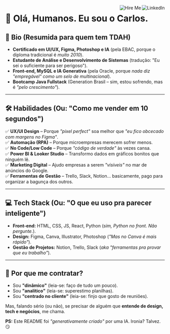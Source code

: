 <a href="https://www.linkedin.com/in/carlosmoronigarcia" target="_blank"><img align="right" src="https://img.shields.io/badge/-LinkedIn-%230077B5?style=for-the-badge&logo=linkedin&logoColor=white" alt="LinkedIn"></a>
<a href="https://portfolio-carlosgarcias-projects.vercel.app/" target="_blank"><img align="right" src="https://img.shields.io/badge/Me_contrata-%23FF00FF?style=for-the-badge&logo=bitcoin&logoColor=white" alt="Hire Me"></a>

# 👋 Olá, Humanos. Eu sou o Carlos.  
## 📜 **Bio (Resumida para quem tem TDAH)**  

- **Certificado em UI/UX, Figma, Photoshop e IA** (pela EBAC, porque o diploma tradicional é *muito 2010*).  
- **Estudante de Análise e Desenvolvimento de Sistemas** (tradução: "Eu sei o suficiente para ser perigoso").  
- **Front-end, MySQL e IA Generativa** (pela Oracle, porque *nada diz "empregável" como um selo de multinacional*).  
- **Bootcamp Java Fullstack** (Generation Brasil – sim, estou sofrendo, mas é *"pelo crescimento"*).  

---  

## 🛠️ **Habilidades (Ou: "Como me vender em 10 segundos")**  

✅ **UX/UI Design** – Porque *"pixel perfect"* soa melhor que *"eu fico obcecado com margens no Figma"*.  
✅ **Automação (RPA)** – Porque microempresas merecem sofrer menos.  
✅ **No Code/Low Code** – Porque *"código de verdade"* às vezes cansa.  
✅ **Power BI & Looker Studio** – Transformo dados em gráficos bonitos que ninguém lê.  
✅ **Marketing Digital** – Ajudo empresas a serem *"visíveis"* no mar de anúncios do Google.  
✅ **Ferramentas de Gestão** – Trello, Slack, Notion... basicamente, pago para organizar a bagunça dos outros.  

---  

## 💻 **Tech Stack (Ou: "O que eu uso pra parecer inteligente")**  

- **Front-end:** HTML, CSS, JS, React, Python (*sim, Python no front. Não pergunte.*).  
- **Design:** Figma, Canva, Illustrator, Photoshop (*"Mas no Canva é mais rápido"*).  
- **Gestão de Projetos:** Notion, Trello, Slack (*aka "ferramentas pra provar que eu trabalho"*).  

---  

## 🤷 **Por que me contratar?**  

- Sou **"dinâmico"** (leia-se: faço de tudo um pouco).  
- Sou **"analítico"** (leia-se: superestimo planilhas).  
- Sou **"centrado no cliente"** (leia-se: finjo que gosto de reuniões).  

Mas, falando sério (ou não), se precisar de alguém que **entende de design, tech e negócios**, me chama.  


**PS:** Este README foi *"generativamente criado"* por uma IA. Ironia? Talvez. 😏  
